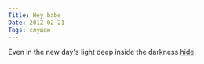 ```yaml
---
Title: Hey babe
Date: 2012-02-21
Tags: слушаю
---
```


Even in the new day's light deep inside the darkness [hide](http://www.magnificentruin.com/post/17823859174/the-youngbloods-hey-babe).